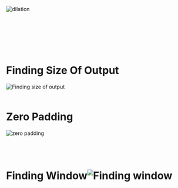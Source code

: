 ![dilation](https://user-images.githubusercontent.com/104631119/185798681-85d43dda-76ae-47de-bead-b86c86615e9d.PNG)
<br/><br/><br/><br/><br/><br/><br/>
# Finding Size Of Output
![Finding size of output](https://user-images.githubusercontent.com/104631119/185798926-c0c1b593-986b-445f-8801-fb5e69a46a75.png)
<br/><br/>
# Zero Padding 
![zero padding](https://user-images.githubusercontent.com/104631119/185799020-c3856b45-d5aa-4a6d-9e5b-6b8cf1c94a0e.PNG)
<br/><br/><br/><br/>
# Finding Window![Finding window](https://user-images.githubusercontent.com/104631119/185799007-566bb2f5-6cc7-45e2-b2b9-e236bbc87933.PNG)

